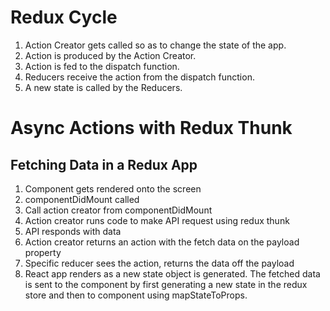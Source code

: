 # Redux Cycle

1. Action Creator gets called so as to change the state of the app.
2. Action is produced by the Action Creator.
3. Action is fed to the dispatch function.
4. Reducers receive the action from the dispatch function.
5. A new state is called by the Reducers.

# Async Actions with Redux Thunk

## Fetching Data in a Redux App

1. Component gets rendered onto the screen
2. componentDidMount called
3. Call action creator from componentDidMount
4. Action creator runs code to make API request using redux thunk
5. API responds with data
6. Action creator returns an action with the fetch data on the payload property
7. Specific reducer sees the action, returns the data off the payload
8. React app renders as a new state object is generated. The fetched data is sent to the component by first generating a new state in the redux store and then to component using mapStateToProps.
